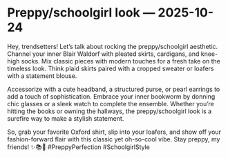 # Preppy/schoolgirl look — 2025-10-24

Hey, trendsetters! Let’s talk about rocking the preppy/schoolgirl aesthetic. Channel your inner Blair Waldorf with pleated skirts, cardigans, and knee-high socks. Mix classic pieces with modern touches for a fresh take on the timeless look. Think plaid skirts paired with a cropped sweater or loafers with a statement blouse.

Accessorize with a cute headband, a structured purse, or pearl earrings to add a touch of sophistication. Embrace your inner bookworm by donning chic glasses or a sleek watch to complete the ensemble. Whether you’re hitting the books or owning the hallways, the preppy/schoolgirl look is a surefire way to make a stylish statement.

So, grab your favorite Oxford shirt, slip into your loafers, and show off your fashion-forward flair with this classic yet oh-so-cool vibe. Stay preppy, my friends! ✨📚🎀 #PreppyPerfection #SchoolgirlStyle